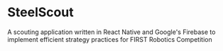 # SteelScout
A scouting application written in React Native and Google's Firebase to implement efficient strategy practices for FIRST Robotics Competition
